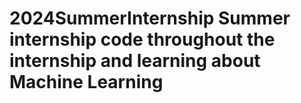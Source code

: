 # 2024SummerInternship Summer internship code throughout the internship and learning about Machine Learning
